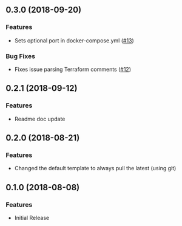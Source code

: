## 0.3.0 (2018-09-20)

### Features

- Sets optional port in docker-compose.yml ([#13](https://github.com/turnerlabs/fargate-create/issues/13))

### Bug Fixes

  - Fixes issue parsing Terraform comments ([#12](https://github.com/turnerlabs/fargate-create/issues/12))


## 0.2.1 (2018-09-12)

### Features

  - Readme doc update


## 0.2.0 (2018-08-21)

### Features

  - Changed the default template to always pull the latest (using git)


## 0.1.0 (2018-08-08)

### Features

  - Initial Release
